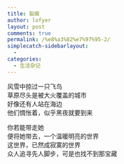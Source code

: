```yaml
---
title: 裂痕
author: lofyer
layout: post
comments: true
permalink: /%e8%a3%82%e7%97%95-2/
simplecatch-sidebarlayout:
  - 
categories:
  - 生活杂记
---
```

风雪中掠过一只飞鸟  
草原尽头是被大火覆盖的城市  
好像还有人站在海边  
他们惆怅着，似乎黑夜就要到来

你若能带走她  
便将她带去，一个温暖明亮的世界  
这世界，已然成寂寞的世界  
众人追寻先人脚步，可是也找不到那宝藏